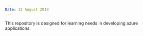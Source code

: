 ```yaml
---
Date: 12 August 2019
---
```


This repository is designed for learning needs in developing azure applications.


